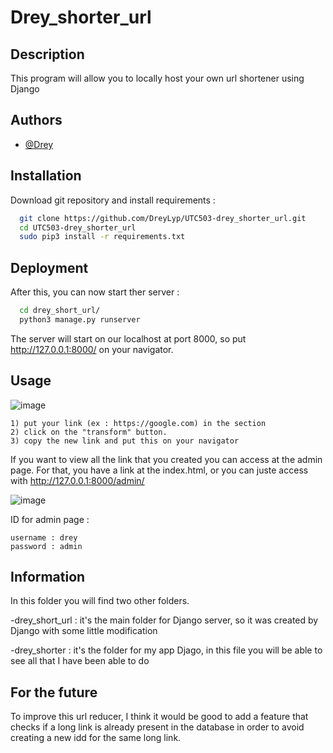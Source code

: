 
# Drey_shorter_url

## Description
This program will allow you to locally host your own url shortener using Django


## Authors

- [@Drey](https://www.github.com/DreyLyp)


## Installation

Download git repository and install requirements :

```bash
  git clone https://github.com/DreyLyp/UTC503-drey_shorter_url.git
  cd UTC503-drey_shorter_url
  sudo pip3 install -r requirements.txt
```


    
## Deployment

After this, you can now start ther server :

```bash
  cd drey_short_url/
  python3 manage.py runserver
```

The server will start on our localhost at port 8000, so put http://127.0.0.1:8000/ on your navigator.


## Usage

![image](https://user-images.githubusercontent.com/84905079/151171960-67ff777e-903e-4ca7-99cf-807f3dd2faf2.png)

    1) put your link (ex : https://google.com) in the section 
    2) click on the "transform" button.
    3) copy the new link and put this on your navigator

If you want to view all the link that you created you can access at the admin page.
For that, you have a link at the index.html, or you can juste access with http://127.0.0.1:8000/admin/

![image](https://user-images.githubusercontent.com/84905079/151172045-f26f7772-606f-4be7-9917-a2fe1e74882d.png)

ID for admin page :

    username : drey
    password : admin


## Information

In this folder you will find two other folders.

-drey_short_url : it's the main folder for Django server, so it was created by Django with some little modification

-drey_shorter : it's the folder for my app Djago, in this file you will be able to see all that I have been able to do


## For the future

To improve this url reducer, I think it would be good to add a feature that checks if a long link is already present in the database in order to avoid creating a new idd for the same long link.

